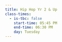 ```yaml
---
title: Hip Hop Yr 2 & Up
class-times:
  - is-tbc: false
    start-time: 05:45 PM
    end-time: 06:30 PM
    day: Tuesday
---
```

